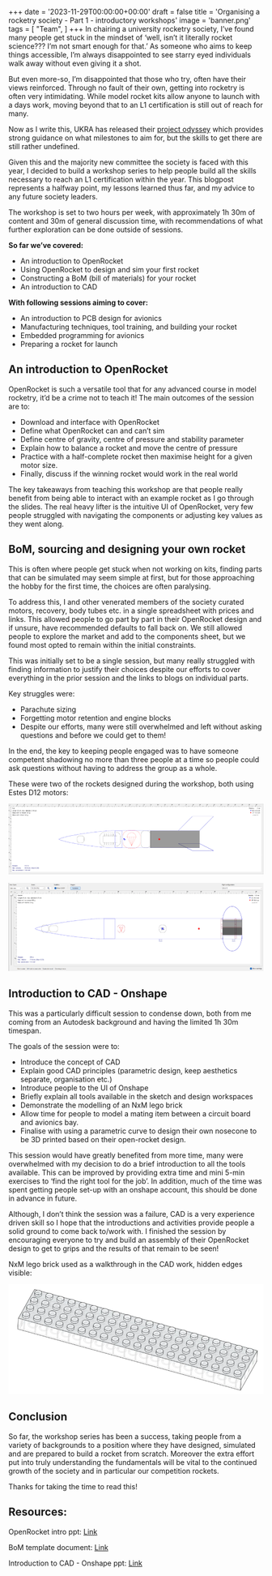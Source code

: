 +++
date = '2023-11-29T00:00:00+00:00'
draft = false
title = 'Organising a rocketry society - Part 1 - introductory workshops'
image = 'banner.png'
tags = [
    "Team",
]
+++
In chairing a university rocketry society, I’ve found many people get stuck in the mindset of ‘well, isn’t it literally rocket science??? I’m not smart enough for that.’ As someone who aims to keep things accessible, I’m always disappointed to see starry eyed individuals walk away without even giving it a shot.

But even more-so, I’m disappointed that those who try, often have their views reinforced. Through no fault of their own, getting into rocketry is often very intimidating. While model rocket kits allow anyone to launch with a days work, moving beyond that to an L1 certification is still out of reach for many.

Now as I write this, UKRA has released their [project odyssey](https://hub.ukseds.org/p/project-odyssey) which provides strong guidance on what milestones to aim for, but the skills to get there are still rather undefined.

Given this and the majority new committee the society is faced with this year, I decided to build a workshop series to help people build all the skills necessary to reach an L1 certification within the year. This blogpost represents a halfway point, my lessons learned thus far, and my advice to any future society leaders.

The workshop is set to two hours per week, with approximately 1h 30m of content and 30m of general discussion time, with recommendations of what further exploration can be done outside of sessions.

**So far we’ve covered:**

- An introduction to OpenRocket
- Using OpenRocket to design and sim your first rocket
- Constructing a BoM (bill of materials) for your rocket
- An introduction to CAD

**With following sessions aiming to cover:**

- An introduction to PCB design for avionics
- Manufacturing techniques, tool training, and building your rocket
- Embedded programming for avionics
- Preparing a rocket for launch

## An introduction to OpenRocket

OpenRocket is such a versatile tool that for any advanced course in model rocketry, it’d be a crime not to teach it! The main outcomes of the session are to:

- Download and interface with OpenRocket
- Define what OpenRocket can and can’t sim
- Define centre of gravity, centre of pressure and stability parameter
- Explain how to balance a rocket and move the centre of pressure
- Practice with a half-complete rocket then maximise height for a given motor size.
- Finally, discuss if the winning rocket would work in the real world

The key takeaways from teaching this workshop are that people really benefit from being able to interact with an example rocket as I go through the slides. The real heavy lifter is the intuitive UI of OpenRocket, very few people struggled with navigating the components or adjusting key values as they went along.
## BoM, sourcing and designing your own rocket

This is often where people get stuck when not working on kits, finding parts that can be simulated may seem simple at first, but for those approaching the hobby for the first time, the choices are often paralysing.

To address this, I and other venerated members of the society curated motors, recovery, body tubes etc. in a single spreadsheet with prices and links. This allowed people to go part by part in their OpenRocket design and if unsure, have recommended defaults to fall back on. We still allowed people to explore the market and add to the components sheet, but we found most opted to remain within the initial constraints.

This was initially set to be a single session, but many really struggled with finding information to justify their choices despite our efforts to cover everything in the prior session and the links to blogs on individual parts.

Key struggles were:

- Parachute sizing
- Forgetting motor retention and engine blocks
- Despite our efforts, many were still overwhelmed and left without asking questions and before we could get to them!

In the end, the key to keeping people engaged was to have someone competent shadowing no more than three people at a time so people could ask questions without having to address the group as a whole.

These were two of the rockets designed during the workshop, both using Estes D12 motors:


![](minimum_diameter.png)

![](cluster.png)
## Introduction to CAD - Onshape

This was a particularly difficult session to condense down, both from me coming from an Autodesk background and having the limited 1h 30m timespan.

The goals of the session were to:

- Introduce the concept of CAD
- Explain good CAD principles (parametric design, keep aesthetics separate, organisation etc.)
- Introduce people to the UI of Onshape
- Briefly explain all tools available in the sketch and design workspaces
- Demonstrate the modelling of an NxM lego brick
- Allow time for people to model a mating item between a circuit board and avionics bay.
- Finalise with using a parametric curve to design their own nosecone to be 3D printed based on their open-rocket design.

This session would have greatly benefited from more time, many were overwhelmed with my decision to do a brief introduction to all the tools available. This can be improved by providing extra time and mini 5-min exercises to ‘find the right tool for the job’. In addition, much of the time was spent getting people set-up with an onshape account, this should be done in advance in future.

Although, I don’t think the session was a failure, CAD is a very experience driven skill so I hope that the introductions and activities provide people a solid ground to come back to/work with. I finished the session by encouraging everyone to try and build an assembly of their OpenRocket design to get to grips and the results of that remain to be seen!

NxM lego brick used as a walkthrough in the CAD work, hidden edges visible:

![](lego.png)
## Conclusion

So far, the workshop series has been a success, taking people from a variety of backgrounds to a position where they have designed, simulated and are prepared to build a rocket from scratch. Moreover the extra effort put into truly understanding the fundamentals will be vital to the continued growth of the society and in particular our competition rockets.

Thanks for taking the time to read this!
## Resources:

OpenRocket intro ppt: [Link](https://docs.google.com/presentation/d/1j6eqSBVwh0J68I1ofZaq2S1Ew-1fU8QS4HR12xrYdZY/edit?usp=sharing)

BoM template document: [Link](https://docs.google.com/spreadsheets/d/1iXGrAqQ8SxsZdKLSx6Ko6iKi_03ksr-cHRN1NHkBtTQ/edit?usp=sharing)

Introduction to CAD - Onshape ppt: [Link](https://docs.google.com/presentation/d/1Q-CBEohRDjFD6Hn3xmHnGzZGXfa4o3dj354HdmT7o1A/edit?usp=sharing)
